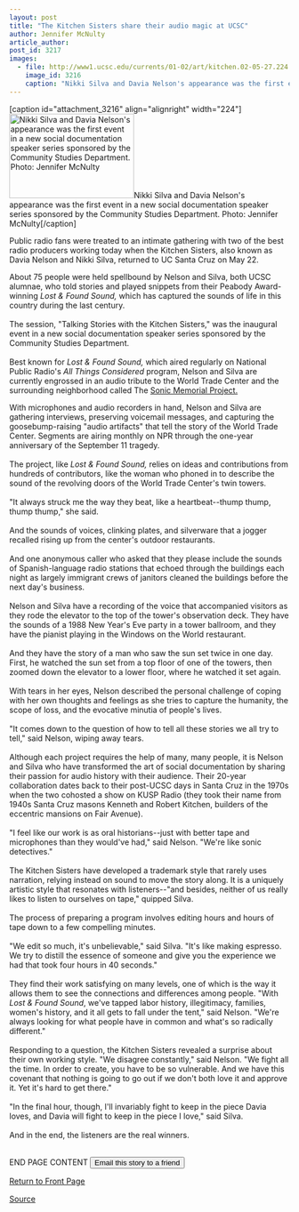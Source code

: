 ```yaml
---
layout: post
title: "The Kitchen Sisters share their audio magic at UCSC"
author: Jennifer McNulty
article_author: 
post_id: 3217
images:
  - file: http://www1.ucsc.edu/currents/01-02/art/kitchen.02-05-27.224.jpg
    image_id: 3216
    caption: "Nikki Silva and Davia Nelson's appearance was the first event in a new social documentation speaker series sponsored by the Community Studies Department. Photo: Jennifer McNulty"
---
```


[caption id="attachment_3216" align="alignright" width="224"]<a href="http://dev-ucsc-news.pantheonsite.io/wp-content/uploads/2002/05/kitchen.02-05-27.224.jpg"><img class="size-full wp-image-3216" src="http://dev-ucsc-news.pantheonsite.io/wp-content/uploads/2002/05/kitchen.02-05-27.224.jpg" alt="Nikki Silva and Davia Nelson's appearance was the first event in a new social documentation speaker series sponsored by the Community Studies Department. Photo: Jennifer McNulty" width="224" height="152" /></a>Nikki Silva and Davia Nelson's appearance was the first event in a new social documentation speaker series sponsored by the Community Studies Department. Photo: Jennifer McNulty[/caption]
<p>
  Public radio fans were treated to an intimate gathering with two of the best radio producers working today when the Kitchen Sisters, also known as Davia Nelson and Nikki Silva, returned to UC Santa Cruz on May 22.
</p>About 75 people were held spellbound by Nelson and Silva, both UCSC alumnae, who told stories and played snippets from their Peabody Award-winning <i>Lost &amp; Found Sound,</i> which has captured the sounds of life in this country during the last century.<br>
<br>
The session, "Talking Stories with the Kitchen Sisters," was the inaugural event in a new social documentation speaker series sponsored by the Community Studies Department.<br>
<br>
Best known for <i>Lost &amp; Found Sound,</i> which aired regularly on National Public Radio's <i>All Things Considered</i> program, Nelson and Silva are currently engrossed in an audio tribute to the World Trade Center and the surrounding neighborhood called The <a href="http://www.npr.org/soundsearch.html">Sonic Memorial Project.</a>
<p>
  With microphones and audio recorders in hand, Nelson and Silva are gathering interviews, preserving voicemail messages, and capturing the goosebump-raising "audio artifacts" that tell the story of the World Trade Center. Segments are airing monthly on NPR through the one-year anniversary of the September 11 tragedy.<br>
  <br>
  The project, like <i>Lost &amp; Found Sound,</i> relies on ideas and contributions from hundreds of contributors, like the woman who phoned in to describe the sound of the revolving doors of the World Trade Center's twin towers.<br>
  <br>
  "It always struck me the way they beat, like a heartbeat--thump thump, thump thump," she said.<br>
  <br>
  And the sounds of voices, clinking plates, and silverware that a jogger recalled rising up from the center's outdoor restaurants.<br>
  <br>
  And one anonymous caller who asked that they please include the sounds of Spanish-language radio stations that echoed through the buildings each night as largely immigrant crews of janitors cleaned the buildings before the next day's business.<br>
  <br>
  Nelson and Silva have a recording of the voice that accompanied visitors as they rode the elevator to the top of the tower's observation deck. They have the sounds of a 1988 New Year's Eve party in a tower ballroom, and they have the pianist playing in the Windows on the World restaurant.<br>
  <br>
  And they have the story of a man who saw the sun set twice in one day. First, he watched the sun set from a top floor of one of the towers, then zoomed down the elevator to a lower floor, where he watched it set again.<br>
  <br>
  With tears in her eyes, Nelson described the personal challenge of coping with her own thoughts and feelings as she tries to capture the humanity, the scope of loss, and the evocative minutia of people's lives.<br>
  <br>
  "It comes down to the question of how to tell all these stories we all try to tell," said Nelson, wiping away tears.<br>
  <br>
  Although each project requires the help of many, many people, it is Nelson and Silva who have transformed the art of social documentation by sharing their passion for audio history with their audience. Their 20-year collaboration dates back to their post-UCSC days in Santa Cruz in the 1970s when the two cohosted a show on KUSP Radio (they took their name from 1940s Santa Cruz masons Kenneth and Robert Kitchen, builders of the eccentric mansions on Fair Avenue).<br>
  <br>
  "I feel like our work is as oral historians--just with better tape and microphones than they would've had," said Nelson. "We're like sonic detectives."<br>
  <br>
  The Kitchen Sisters have developed a trademark style that rarely uses narration, relying instead on sound to move the story along. It is a uniquely artistic style that resonates with listeners--"and besides, neither of us really likes to listen to ourselves on tape," quipped Silva.<br>
  <br>
  The process of preparing a program involves editing hours and hours of tape down to a few compelling minutes.<br>
  <br>
  "We edit so much, it's unbelievable," said Silva. "It's like making espresso. We try to distill the essence of someone and give you the experience we had that took four hours in 40 seconds."<br>
  <br>
  They find their work satisfying on many levels, one of which is the way it allows them to see the connections and differences among people. "With <i>Lost &amp; Found Sound</i>, we've tapped labor history, illegitimacy, families, women's history, and it all gets to fall under the tent," said Nelson. "We're always looking for what people have in common and what's so radically different."<br>
  <br>
  Responding to a question, the Kitchen Sisters revealed a surprise about their own working style. "We disagree constantly," said Nelson. "We fight all the time. In order to create, you have to be so vulnerable. And we have this covenant that nothing is going to go out if we don't both love it and approve it. Yet it's hard to get there."<br>
  <br>
  "In the final hour, though, I'll invariably fight to keep in the piece Davia loves, and Davia will fight to keep in the piece I love," said Silva.<br>
  <br>
  And in the end, the listeners are the real winners.
</p>
<p>
  <br>
  END PAGE CONTENT <input name="t1" size="-1" type="hidden"> <input type="submit" value="Email this story to a friend">
</p>
<p>
  <a href="../../index.html">Return to Front Page</a> <img align="bottom" alt=" " border="0" height="1" src="../../images/trans.gif" width="385">
</p>
<p><a href="http://www1.ucsc.edu/currents/01-02/05-27/sisters.html" title="Permalink to sisters">Source</a></p>
